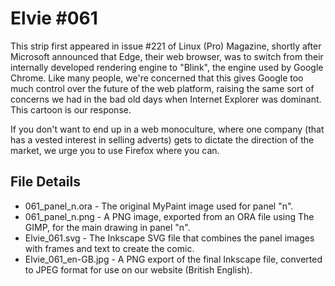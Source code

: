 Elvie #061
==========
This strip first appeared in issue #221 of Linux (Pro) Magazine, shortly after Microsoft announced that Edge, their web
browser, was to switch from their internally developed rendering engine to "Blink", the engine used by Google Chrome.
Like many people, we're concerned that this gives Google too much control over the future of the web platform, raising
the same sort of concerns we had in the bad old days when Internet Explorer was dominant. This cartoon is our response.

If you don't want to end up in a web monoculture, where one company (that has a vested interest in selling adverts)
gets to dictate the direction of the market, we urge you to use Firefox where you can.


File Details
------------
* 061_panel_n.ora     - The original MyPaint image used for panel "n".
* 061_panel_n.png     - A PNG image, exported from an ORA file using The GIMP, for the main drawing in panel "n".
* Elvie_061.svg       - The Inkscape SVG file that combines the panel images with frames and text to create the comic.
* Elvie_061_en-GB.jpg - A PNG export of the final Inkscape file, converted to JPEG format for use on our website (British English).


